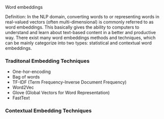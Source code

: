 
Word embeddings

Definition: In the NLP domain, converting words to or representing words in real-valued vectors (often multi-dimensional) is commonly referred to as word embeddings. This basically gives the ability to computers to understand and learn about text-based content in a better and productive way. There exist many word embeddings methods and techniques, which can be mainly categorize into two types: statistical and contextual word embeddings.

### Traditonal Embedding Techniques

- One-hor-encoding
- Bag of words
- TF-IDF (Term Frequency-Inverse Document Frequency)
- Word2Vec
- Glove (Global Vectors for Word Representation)
- FastText

### Contextual Embedding Techniques